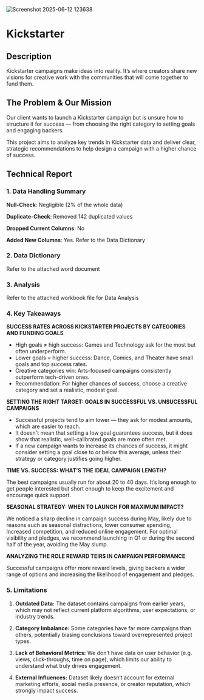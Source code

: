 ![Screenshot 2025-06-12 123638](https://github.com/user-attachments/assets/7db61d30-d25b-48cd-ae2b-5d3503980f0e)

# Kickstarter
## Description
Kickstarter campaigns make ideas into reality. It’s where creators share new visions for creative work with the communities that will come together to fund them. 

## The Problem & Our Mission
Our client wants to launch a Kickstarter campaign but is unsure how to structure it for success — from choosing the right category to setting goals and engaging backers. 

This project aims to analyze key trends in Kickstarter data and deliver clear, strategic recommendations to help design a campaign with a higher chance of success.

## Technical Report
### 1. Data Handling Summary
**Null-Check**: Negligible (2% of the whole data)

**Duplicate-Check**: Removed 142 duplicated values

**Dropped Current Columns**: No

**Added New Columns**: Yes. Refer to the Data Dictionary

### 2. Data Dictionary
Refer to the attached word document

### 3. Analysis
Refer to the attached workbook file for Data Analysis

### 4. Key Takeaways
**SUCCESS RATES ACROSS KICKSTARTER PROJECTS BY CATEGORIES AND FUNDING GOALS**
- High goals ≠ high success: Games and Technology ask for the most but often underperform.
- Lower goals = higher success: Dance, Comics, and Theater have small goals and top success rates.
- Creative categories win: Arts-focused campaigns consistently outperform tech-driven ones.
- Recommendation: For higher chances of success, choose a creative category and set a realistic, modest goal.

**SETTING THE RIGHT TARGET: GOALS IN SUCCESSFUL VS. UNSUCESSFUL CAMPAIGNS**
- Successful projects tend to aim lower — they ask for modest amounts, which are easier to reach.
- It doesn't mean that setting a low goal guarantees success, but it does show that realistic, well-calibrated goals are more often met.
- If a new campaign wants to increase its chances of success, it might consider setting a goal close to or below this average, unless their strategy or category justifies going higher.

**TIME VS. SUCCESS: WHAT’S THE IDEAL CAMPAIGN LENGTH?**

The best campaigns usually run for about 20 to 40 days. It’s long enough to get people interested but short enough to keep the excitement and encourage quick support.

**SEASONAL STRATEGY: WHEN TO LAUNCH FOR MAXIMUM IMPACT?**

We noticed a sharp decline in campaign success during May, likely due to reasons such as seasonal distractions, lower consumer spending, Increased competition, and reduced online engagement. For optimal visibility and pledges, we recommend launching in Q1 or during the second half of the year, avoiding the May slump.

**ANALYZING THE ROLE REWARD TEIRS IN CAMPAIGN PERFORMANCE**

Successful campaigns offer more reward levels, giving backers a wider range of options and increasing the likelihood of engagement and pledges.

### 5. Limitations
1. **Outdated Data:**
   The dataset contains campaigns from earlier years, which may not reflect current platform algorithms, user expectations, or industry trends.
   
2. **Category Imbalance:**
   Some categories have far more campaigns than others, potentially biasing conclusions toward overrepresented project types.
   
3. **Lack of Behavioral Metrics:**
   We don’t have data on user behavior (e.g. views, click-throughs, time on page), which limits our ability to understand what truly drives engagement.
   
4. **External Influences:**
   Dataset likely doesn’t account for external marketing efforts, social media presence, or creator reputation, which strongly impact success.


